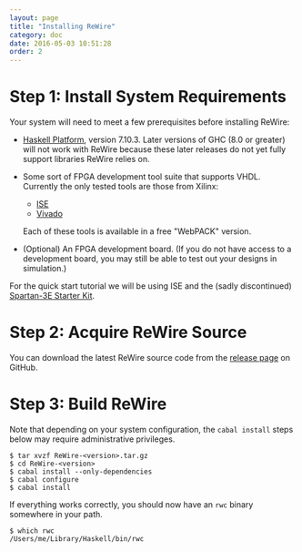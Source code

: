 ```yaml
---
layout: page
title: "Installing ReWire"
category: doc
date: 2016-05-03 10:51:28
order: 2
---
```


# Step 1: Install System Requirements

Your system will need to meet a few prerequisites before installing ReWire:

* [Haskell Platform](https://www.haskell.org/platform/prior.html), version 7.10.3. Later versions of GHC (8.0 or greater) will not work with ReWire because these later releases do not yet fully support libraries ReWire relies on.
* Some sort of FPGA development tool suite that supports VHDL. Currently the only tested tools are those from Xilinx:
   - [ISE](http://www.xilinx.com/products/design-tools/ise-design-suite.html)
   - [Vivado](http://www.xilinx.com/products/design-tools/vivado.html)

  Each of these tools is available in a free "WebPACK" version.
* (Optional) An FPGA development board. (If you do not have access to a development board, you may still be able to test out your designs in simulation.)

For the quick start tutorial we will be using ISE and the (sadly discontinued) [Spartan-3E Starter Kit](http://www.xilinx.com/products/boards-and-kits/hw-spar3e-sk-us-g.html).

# Step 2: Acquire ReWire Source

You can download the latest ReWire source code from the [release page](https://github.com/mu-chaco/ReWire/releases) on GitHub.

# Step 3: Build ReWire

Note that depending on your system configuration, the `cabal install` steps below may require administrative privileges.

    $ tar xvzf ReWire-<version>.tar.gz
    $ cd ReWire-<version>
    $ cabal install --only-dependencies
    $ cabal configure
    $ cabal install

If everything works correctly, you should now have an `rwc` binary somewhere in your path.

    $ which rwc
    /Users/me/Library/Haskell/bin/rwc
